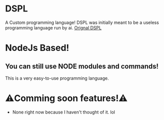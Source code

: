 # DSPL
A Custom programming language!
DSPL was initially meant to be a useless programming language run by ai.
[Orignal DSPL](https://gist.github.com/Ashwanik936/7dcf7925dc9a1330fda0f827e90b0375)
# NodeJs Based!
## You can still use NODE modules and commands!
This is a very easy-to-use programming language.
# ⚠️Comming soon features!⚠️
* None right now because I haven't thought of it. lol
